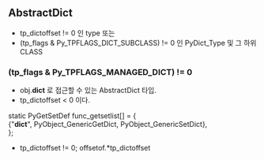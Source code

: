 ## AbstractDict
- tp_dictoffset != 0 인 type
또는
- (tp_flags & Py_TPFLAGS_DICT_SUBCLASS) != 0 인 PyDict_Type 및 그 하위 CLASS 

### (tp_flags & Py_TPFLAGS_MANAGED_DICT) != 0
- obj.__dict__ 로 접근할 수 있는 AbstractDict 타입.
- tp_dictoffset < 0 이다.

static PyGetSetDef func_getsetlist[] = {<br>
    {"__dict__", PyObject_GenericGetDict, PyObject_GenericSetDict},<br>
};


- tp_dictoffset != 0;
offsetof.*tp_dictoffset 
